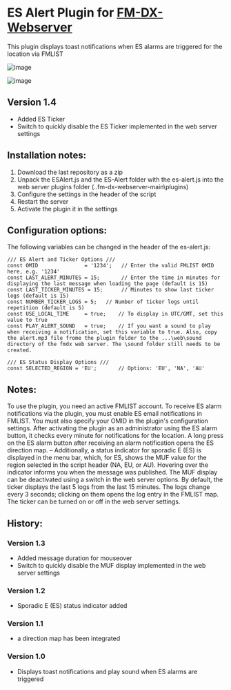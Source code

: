 # ES Alert Plugin for [FM-DX-Webserver](https://github.com/NoobishSVK/fm-dx-webserver)

This plugin displays toast notifications when ES alarms are triggered for the location via FMLIST

![image](https://github.com/user-attachments/assets/5d5343c0-6971-478a-b128-10db2a685622)



![image](https://github.com/user-attachments/assets/72b6ae0f-7727-48b6-bbea-29c89b7b12f7)




## Version 1.4 

- Added ES Ticker
- Switch to quickly disable the ES Ticker implemented in the web server settings

## Installation notes:

1. 	Download the last repository as a zip
2.	Unpack the ESAlert.js and the ES-Alert folder with the es-alert.js into the web server plugins folder (..fm-dx-webserver-main\plugins)
3.  Configure the settings in the header of the script
4. 	Restart the server
5. 	Activate the plugin it in the settings

## Configuration options:

The following variables can be changed in the header of the es-alert.js:

    /// ES Alert and Ticker Options ///
    const OMID               = '1234';   // Enter the valid FMLIST OMID here, e.g. '1234'
    const LAST_ALERT_MINUTES = 15;       // Enter the time in minutes for displaying the last message when loading the page (default is 15)
	const LAST_TICKER_MINUTES = 15;      // Minutes to show last ticker logs (default is 15)
	const NUMBER_TICKER_LOGS = 5;	// Number of ticker logs until repetition (default is 5)
    const USE_LOCAL_TIME     = true;    // To display in UTC/GMT, set this value to true
    const PLAY_ALERT_SOUND   = true;    // If you want a sound to play when receiving a notification, set this variable to true. Also, copy the alert.mp3 file frome the plugin folder to the ...\web\sound directory of the fmdx web server. The \sound folder still needs to be created.
    
    /// ES Status Display Options ///
    const SELECTED_REGION = 'EU';       // Options: 'EU', 'NA', 'AU'

## Notes: 

To use the plugin, you need an active FMLIST account. To receive ES alarm notifications via the plugin, you must enable ES email notifications in FMLIST. You must also specify your OMID in the plugin's configuration settings. After activating the plugin as an administrator using the ES alarm button, it checks every minute for notifications for the location. A long press on the ES alarm button after receiving an alarm notification opens the ES direction map. – Additionally, a status indicator for sporadic E (ES) is displayed in the menu bar, which, for ES, shows the MUF value for the region selected in the script header (NA, EU, or AU). Hovering over the indicator informs you when the message was published. The MUF display can be deactivated using a switch in the web server options. By default, the ticker displays the last 5 logs from the last 15 minutes. The logs change every 3 seconds; clicking on them opens the log entry in the FMLIST map. The ticker can be turned on or off in the web server settings.

## History:

### Version 1.3 

- Added message duration for mouseover
- Switch to quickly disable the MUF display implemented in the web server settings

### Version 1.2 

- Sporadic E (ES) status indicator added

### Version 1.1 

- a direction map has been integrated

### Version 1.0 

- Displays toast notifications and play sound when ES alarms are triggered
